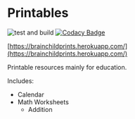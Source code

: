 # Printables

![test and build](https://github.com/brainchild-projects/printables/actions/workflows/test.yml/badge.svg) [![Codacy Badge](https://app.codacy.com/project/badge/Grade/476755fc04904364a02dad0c9da69e63)](https://www.codacy.com/gh/brainchild-projects/printables/dashboard?utm_source=github.com&amp;utm_medium=referral&amp;utm_content=brainchild-projects/printables&amp;utm_campaign=Badge_Grade)


[https://brainchildprints.herokuapp.com/](https://brainchildprints.herokuapp.com/)

Printable resources mainly for education.

Includes:

- Calendar
- Math Worksheets
  - Addition
